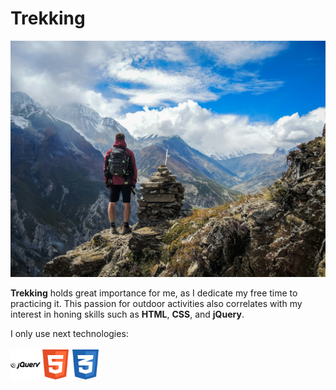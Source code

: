 <h1>Trekking</h1>
<img src="./images/simon-english-48nerZQCHgo-unsplash.jpg" alt="Trekking"/>
<p><strong>Trekking</strong> holds great importance for me, as I dedicate my free time to practicing it. This passion for outdoor activities also correlates with my interest in honing skills such as <strong>HTML</strong>, <strong>CSS</strong>, and <strong>jQuery</strong>.</p>
<p>I only use next technologies:<br/><br/><img src="./images/282806_jquery_logo_icon.png" alt="jQuery" width="48px"/><img src="./images/317755_badge_html_html5_achievement_award_icon.png" alt="Html" width="48px"/><img src="./images/317756_badge_css_css3_achievement_award_icon.png" alt="CSS" width="48px"/></p>
